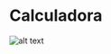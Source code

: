 # Calculadora

![alt text](https://github.com/Scrooley/calculadora-html-css/blob/main/calculadora%20previa.png)
